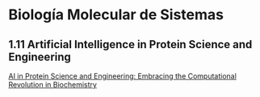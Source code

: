 # Biología Molecular de Sistemas
## 1.11 Artificial Intelligence in Protein Science and Engineering

[AI in Protein Science and Engineering: Embracing the Computational Revolution in Biochemistry](https://amoyag.github.io/BMS/AI_Protei_Study_Design)
